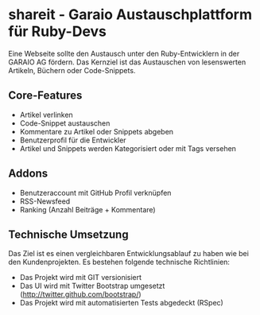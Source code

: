 shareit - Garaio Austauschplattform für Ruby-Devs
=======

Eine Webseite sollte den Austausch unter den Ruby-Entwicklern in der GARAIO AG fördern.
Das Kernziel ist das Austauschen von lesenswerten Artikeln, Büchern oder Code-Snippets.

## Core-Features

- Artikel verlinken
- Code-Snippet austauschen
- Kommentare zu Artikel oder Snippets abgeben
- Benutzerprofil für die Entwickler
- Artikel und Snippets werden Kategorisiert oder mit Tags versehen

## Addons

- Benutzeraccount mit GitHub Profil verknüpfen
- RSS-Newsfeed
- Ranking (Anzahl Beiträge + Kommentare)

## Technische Umsetzung

Das Ziel ist es einen vergleichbaren Entwicklungsablauf zu haben wie bei den Kundenprojekten.
Es bestehen folgende technische Richtlinien:
  - Das Projekt wird mit GIT versionisiert
  - Das UI wird mit Twitter Bootstrap umgesetzt (http://twitter.github.com/bootstrap/)
  - Das Projekt wird mit automatisierten Tests abgedeckt (RSpec)

